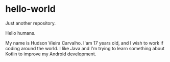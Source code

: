 # hello-world
Just another repository.

Hello humans.

My name is Hudson Vieira Carvalho. I'am 17 years old, and I wish to work if coding around the world.
I like Java and I'm trying to learn something about Kotlin to improve my Android development.
